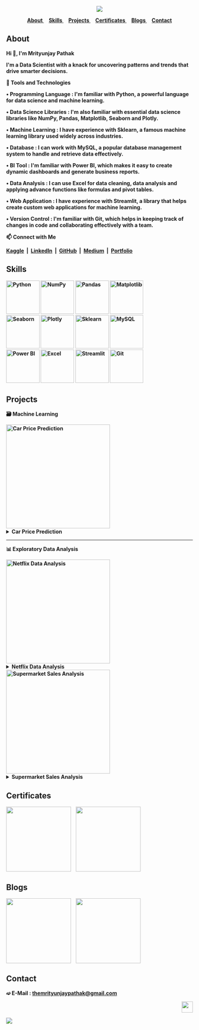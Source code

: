 <strong>

<div align="center">

<a href="https://github.com/TheMrityunjayPathak" title="Mrityunjay's GitHub"><img src="https://github.com/user-attachments/assets/301effa3-f09e-487c-9739-44863e5aaf96"></a>

</div>

<div align="center">
 
<a href="#about">
About
</a>&nbsp;&nbsp;&nbsp;
<a href="#skills">
Skills
</a>&nbsp;&nbsp;&nbsp;
<a href="#projects">
Projects
</a>&nbsp;&nbsp;&nbsp;
<a href="#certificates">
Certificates
</a>&nbsp;&nbsp;&nbsp;
<a href="#blogs">
Blogs
</a>&nbsp;&nbsp;&nbsp;
<a href="#contact">
Contact
</a>

</div>

## About

<div>

<p>Hi 👋, I'm Mrityunjay Pathak
 
I'm a Data Scientist with a knack for uncovering patterns and trends that drive smarter decisions.

🎯 Tools and Technologies

• Programming Language : I'm familiar with Python, a powerful language for data science and machine learning.

• Data Science Libraries : I'm also familiar with essential data science libraries like NumPy, Pandas, Matplotlib, Seaborn and Plotly.

• Machine Learning : I have experience with Sklearn, a famous machine learning library used widely across industries.

• Database : I can work with MySQL, a popular database management system to handle and retrieve data effectively.

• BI Tool : I'm familiar with Power BI, which makes it easy to create dynamic dashboards and generate business reports.

• Data Analysis : I can use Excel for data cleaning, data analysis and applying advance functions like formulas and pivot tables.

• Web Application : I have experience with Streamlit, a library that helps create custom web applications for machine learning.

• Version Control : I'm familiar with Git, which helps in keeping track of changes in code and collaborating effectively with a team.

📫 Connect with Me

[Kaggle](https://www.kaggle.com/themrityunjaypathak)&nbsp;&nbsp;|&nbsp;&nbsp;[LinkedIn](https://www.linkedin.com/in/themrityunjaypathak)&nbsp;&nbsp;|&nbsp;&nbsp;[GitHub](https://github.com/TheMrityunjayPathak)&nbsp;&nbsp;|&nbsp;&nbsp;[Medium](https://medium.com/@themrityunjaypathak)&nbsp;&nbsp;|&nbsp;&nbsp;[Portfolio](https://themrityunjaypathak.github.io/)

</p>

</div>

## Skills

<div align="left">

<img src='https://github.com/user-attachments/assets/78edfa30-3f27-4318-b992-242a20a9dacf' title='Python' width='90px'> <img src='https://github.com/user-attachments/assets/8cfc02b1-3e91-4a3c-b765-7f2635023d08' title='NumPy' width='90px'> <img src='https://github.com/user-attachments/assets/8e24cdf0-5ca2-4491-a37f-af00d59d9bea' title='Pandas' width='90px'> <img src='https://github.com/user-attachments/assets/d8c97060-0459-4959-bcd4-dd0c9f9aec4b' title='Matplotlib' width='90px'>
<br>
<img src='https://github.com/user-attachments/assets/8d803cc2-3079-4962-9dab-72923eee8257' title='Seaborn' width='90px'> <img src='https://github.com/user-attachments/assets/4a01d9a6-488c-477d-945d-cbda19aeb7c3' title='Plotly' width='90px'> <img src='https://github.com/user-attachments/assets/aa29ca4d-502c-4897-bda0-2612434dc523' title='Sklearn' width='90px'> <img src='https://github.com/user-attachments/assets/cff6805d-0843-42ff-8195-b3ff4d1e29bc' title='MySQL' width='90px'>
<br>
<img src='https://github.com/user-attachments/assets/ecee95dc-e4b9-4d03-a673-c1508e232242' title='Power BI' width='90px'> <img src='https://github.com/user-attachments/assets/f9aeed7b-36fe-4b45-9112-9a3709450125' title='Excel' width='90px'> <img src='https://github.com/user-attachments/assets/13ae98dd-daf5-4805-b617-6009d0333ebd' title='Streamlit' width='90px'> <img src='https://github.com/user-attachments/assets/9c5deb99-3359-43b3-9e18-b8fe5183e54b' title='Git' width='90px'>

</div>

## Projects

<div><p><strong>🗃️ Machine Learning</strong></p>

<div align="left">
<a href="https://github.com/TheMrityunjayPathak/CarPricePrediction" title="Car Price Prediction">
 <img src="https://github.com/user-attachments/assets/705fc6fd-ea46-428e-b07b-e72e186614be" width="280px" title="Car Price Prediction"/>
</a>
</div>
<details>
<summary>Car Price Prediction</summary>
<br>

➔ Objective

To develop a Machine Learning Model that can accurately predict the price of used cars based on various features and attributes.

The predicted price will assist both buyers and sellers in making informed decisions, ensuring fair transactions in the used car market.

Links&nbsp;&nbsp;:&nbsp;&nbsp;[Dataset](https://www.kaggle.com/datasets/themrityunjaypathak/honda-car-selling)&nbsp;&nbsp;|&nbsp;&nbsp;[Web App](https://car-price-prediction-using-lr.streamlit.app/)
</details>
</div>

<hr>

<div><p><strong>📊 Exploratory Data Analysis</strong></p>
 
<div align="left">
<a href="https://github.com/TheMrityunjayPathak/Netflix-Data-Analysis" title="Netflix Data Analysis">
 <img src="https://github.com/user-attachments/assets/cf9cd72e-fabc-4989-9f1f-12470eef10a1" width="280px" title="Netflix Data Analysis"/>
</a>
</div>
<details>
<summary>Netflix Data Analysis</summary>
<br>

➔ Objective

• To gain insights into the content available on Netflix, understanding the patterns to uncover valuable insights into how the platform evolves its offerings.

➔ Some Key Findings

• Cleaned and analyzed dataset of 8000+ Netflix Movies and TV Shows.

• More than 60% of the content on Netflix is rated for Mature Audience Only.

• More than 20% of the Movies and TV Shows are uploaded on 1st Day of the Month.

• More than 30% of the content is exclusive for United States.
 
Links&nbsp;&nbsp;:&nbsp;&nbsp;[Dataset](https://www.kaggle.com/datasets/shivamb/netflix-shows)&nbsp;&nbsp;|&nbsp;&nbsp;[Kaggle](https://www.kaggle.com/code/themrityunjaypathak/netflix-data-analysis)
</details>

<div align="left">
<a href="https://github.com/TheMrityunjayPathak/Supermarket-Sales-Analysis" title="Supermarket Sales Analysis">
 <img src="https://github.com/user-attachments/assets/cf9cd72e-fabc-4989-9f1f-12470eef10a1" width="280px" title="Supermarket Sales Analysis"/>
</a>
</div>
<details>
<summary>Supermarket Sales Analysis</summary>
<br>

➔ Objective

• To gain insights into Supermarket Sales Performance, identifying key factors influencing customer purchasing behavior and product performance.

➔ Some Key Findings

• Analyzed purchasing pattern of 9000+ Customers of Supermarket.

• More than 15% of the products sold were Snacks.

• More than 32% of the sales were occurred in West Region of the Supermarket.

• Health Drinks and Soft Drinks are the most profitable category in Beverages.

• November was the most profitable month contributing about 15% of the Total Annual Profits.
 
Links&nbsp;&nbsp;:&nbsp;&nbsp;[Dataset](https://www.kaggle.com/datasets/mohamedharris/supermart-grocery-sales-retail-analytics-dataset)&nbsp;&nbsp;|&nbsp;&nbsp;[Kaggle](https://www.kaggle.com/code/themrityunjaypathak/supermarket-sales-analysis)
</details>

</div>

## Certificates

<div>

<a href="https://www.hackerrank.com/certificates/e41a7578cc82" title="HackerRank Python (Basic)"><img src="https://github.com/user-attachments/assets/a06b46c9-6ff8-41d7-a035-c4f02d624422" width="175px" align="center"/></a> &nbsp;&nbsp; <a href="https://www.hackerrank.com/certificates/09ec62ca442f" title="HackerRank SQL (Basic)"><img src="https://github.com/user-attachments/assets/b49b401f-bcc4-4574-9fe9-e79052e324dc" width="175px" align="center"/></a>

</div>

## Blogs

<a href="https://medium.com/@themrityunjaypathak/simple-linear-regression-an-overview-8bfe6614ede8" title="Simple Linear Regression"><img src="https://github.com/user-attachments/assets/707ee381-da5a-4c4a-ae99-23b003fb7cd2" width="175px" align="center"/></a> &nbsp;&nbsp; <a href="https://medium.com/@themrityunjaypathak/multiple-linear-regression-an-overview-5d0283d31f3f" title="Multiple Linear Regression"><img src="https://github.com/user-attachments/assets/e5f5573d-9a1a-47aa-b71e-a9007027d303" width="175px" align="center"/></a>

## Contact

➫ E-Mail : [themrityunjaypathak@gmail.com](mailto:themrityunjaypathak@gmail.com)

<div align="right">
 
<a href="#" title="Scroll To Top"><img src="https://github.com/user-attachments/assets/d659b889-7e76-4fb3-a55a-3a14abb4df5a" width="30px"></a>

</div>

<a href='#'><img src='https://github.com/user-attachments/assets/e841a7d6-c1cb-49da-8922-5436987cc4d1'></a>

</strong>
